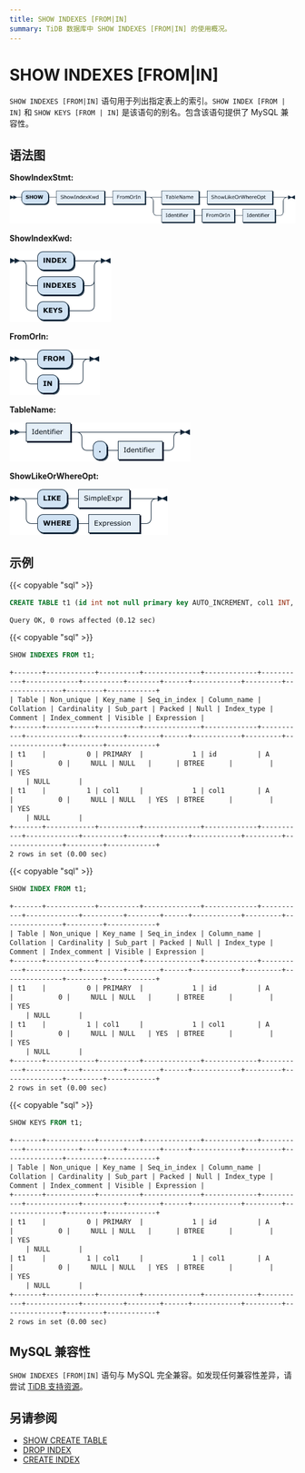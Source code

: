 ```yaml
---
title: SHOW INDEXES [FROM|IN]
summary: TiDB 数据库中 SHOW INDEXES [FROM|IN] 的使用概况。
---
```


# SHOW INDEXES [FROM|IN]

`SHOW INDEXES [FROM|IN]` 语句用于列出指定表上的索引。`SHOW INDEX [FROM | IN]` 和 `SHOW KEYS [FROM | IN]` 是该语句的别名。包含该语句提供了 MySQL 兼容性。

## 语法图

**ShowIndexStmt:**

![ShowIndexStmt](/media/sqlgram/ShowIndexStmt.png)

**ShowIndexKwd:**

![ShowIndexKwd](/media/sqlgram/ShowIndexKwd.png)

**FromOrIn:**

![FromOrIn](/media/sqlgram/FromOrIn.png)

**TableName:**

![TableName](/media/sqlgram/TableName.png)

**ShowLikeOrWhereOpt:**

![ShowLikeOrWhereOpt](/media/sqlgram/ShowLikeOrWhereOpt.png)

## 示例

{{< copyable "sql" >}}

```sql
CREATE TABLE t1 (id int not null primary key AUTO_INCREMENT, col1 INT, INDEX(col1));
```

```
Query OK, 0 rows affected (0.12 sec)
```

{{< copyable "sql" >}}

```sql
SHOW INDEXES FROM t1;
```

```
+-------+------------+----------+--------------+-------------+-----------+-------------+----------+--------+------+------------+---------+---------------+---------+------------+
| Table | Non_unique | Key_name | Seq_in_index | Column_name | Collation | Cardinality | Sub_part | Packed | Null | Index_type | Comment | Index_comment | Visible | Expression |
+-------+------------+----------+--------------+-------------+-----------+-------------+----------+--------+------+------------+---------+---------------+---------+------------+
| t1    |          0 | PRIMARY  |            1 | id          | A         |           0 |     NULL | NULL   |      | BTREE      |         |               | YES
    | NULL       |
| t1    |          1 | col1     |            1 | col1        | A         |           0 |     NULL | NULL   | YES  | BTREE      |         |               | YES
    | NULL       |
+-------+------------+----------+--------------+-------------+-----------+-------------+----------+--------+------+------------+---------+---------------+---------+------------+
2 rows in set (0.00 sec)
```

{{< copyable "sql" >}}

```sql
SHOW INDEX FROM t1;
```

```
+-------+------------+----------+--------------+-------------+-----------+-------------+----------+--------+------+------------+---------+---------------+---------+------------+
| Table | Non_unique | Key_name | Seq_in_index | Column_name | Collation | Cardinality | Sub_part | Packed | Null | Index_type | Comment | Index_comment | Visible | Expression |
+-------+------------+----------+--------------+-------------+-----------+-------------+----------+--------+------+------------+---------+---------------+---------+------------+
| t1    |          0 | PRIMARY  |            1 | id          | A         |           0 |     NULL | NULL   |      | BTREE      |         |               | YES
    | NULL       |
| t1    |          1 | col1     |            1 | col1        | A         |           0 |     NULL | NULL   | YES  | BTREE      |         |               | YES
    | NULL       |
+-------+------------+----------+--------------+-------------+-----------+-------------+----------+--------+------+------------+---------+---------------+---------+------------+
2 rows in set (0.00 sec)
```

{{< copyable "sql" >}}

```sql
SHOW KEYS FROM t1;
```

```
+-------+------------+----------+--------------+-------------+-----------+-------------+----------+--------+------+------------+---------+---------------+---------+------------+
| Table | Non_unique | Key_name | Seq_in_index | Column_name | Collation | Cardinality | Sub_part | Packed | Null | Index_type | Comment | Index_comment | Visible | Expression |
+-------+------------+----------+--------------+-------------+-----------+-------------+----------+--------+------+------------+---------+---------------+---------+------------+
| t1    |          0 | PRIMARY  |            1 | id          | A         |           0 |     NULL | NULL   |      | BTREE      |         |               | YES
    | NULL       |
| t1    |          1 | col1     |            1 | col1        | A         |           0 |     NULL | NULL   | YES  | BTREE      |         |               | YES
    | NULL       |
+-------+------------+----------+--------------+-------------+-----------+-------------+----------+--------+------+------------+---------+---------------+---------+------------+
2 rows in set (0.00 sec)
```

## MySQL 兼容性

`SHOW INDEXES [FROM|IN]` 语句与 MySQL 完全兼容。如发现任何兼容性差异，请尝试 [TiDB 支持资源](/support.md)。

## 另请参阅

* [SHOW CREATE TABLE](/sql-statements/sql-statement-show-create-table.md)
* [DROP INDEX](/sql-statements/sql-statement-drop-index.md)
* [CREATE INDEX](/sql-statements/sql-statement-create-index.md)
